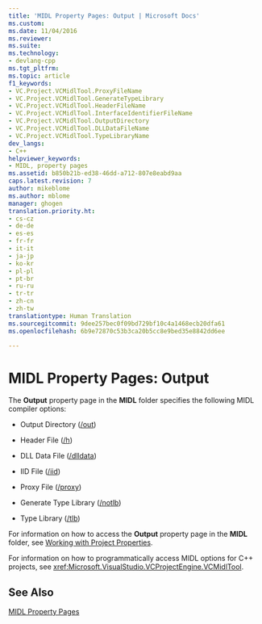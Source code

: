 ```yaml
---
title: 'MIDL Property Pages: Output | Microsoft Docs'
ms.custom: 
ms.date: 11/04/2016
ms.reviewer: 
ms.suite: 
ms.technology:
- devlang-cpp
ms.tgt_pltfrm: 
ms.topic: article
f1_keywords:
- VC.Project.VCMidlTool.ProxyFileName
- VC.Project.VCMidlTool.GenerateTypeLibrary
- VC.Project.VCMidlTool.HeaderFileName
- VC.Project.VCMidlTool.InterfaceIdentifierFileName
- VC.Project.VCMidlTool.OutputDirectory
- VC.Project.VCMidlTool.DLLDataFileName
- VC.Project.VCMidlTool.TypeLibraryName
dev_langs:
- C++
helpviewer_keywords:
- MIDL, property pages
ms.assetid: b850b21b-ed38-46dd-a712-807e8eabd9aa
caps.latest.revision: 7
author: mikeblome
ms.author: mblome
manager: ghogen
translation.priority.ht:
- cs-cz
- de-de
- es-es
- fr-fr
- it-it
- ja-jp
- ko-kr
- pl-pl
- pt-br
- ru-ru
- tr-tr
- zh-cn
- zh-tw
translationtype: Human Translation
ms.sourcegitcommit: 9dee257bec0f09bd729bf10c4a1468ecb20dfa61
ms.openlocfilehash: 6b9e72870c53b3ca20b5cc8e9bed35e8842dd6ee

---
```

# MIDL Property Pages: Output
The **Output** property page in the **MIDL** folder specifies the following MIDL compiler options:  
  
-   Output Directory ([/out](http://msdn.microsoft.com/library/windows/desktop/aa367358))  
  
-   Header File ([/h](http://msdn.microsoft.com/library/windows/desktop/aa367325))  
  
-   DLL Data File ([/dlldata](http://msdn.microsoft.com/library/windows/desktop/aa367322))  
  
-   IID File ([/iid](http://msdn.microsoft.com/library/windows/desktop/aa367329))  
  
-   Proxy File ([/proxy](http://msdn.microsoft.com/library/windows/desktop/aa367362))  
  
-   Generate Type Library ([/notlb](http://msdn.microsoft.com/library/windows/desktop/aa367343))  
  
-   Type Library ([/tlb](http://msdn.microsoft.com/library/windows/desktop/aa367372))  
  
 For information on how to access the **Output** property page in the **MIDL** folder, see [Working with Project Properties](../ide/working-with-project-properties.md).  
  
 For information on how to programmatically access MIDL options for C++ projects, see <xref:Microsoft.VisualStudio.VCProjectEngine.VCMidlTool>.  
  
## See Also  
 [MIDL Property Pages](../ide/midl-property-pages.md)


<!--HONumber=Jan17_HO2-->


